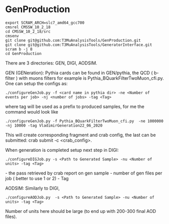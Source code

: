 # GenProduction



```
export SCRAM_ARCH=slc7_amd64_gcc700
cmsrel CMSSW_10_2_18
cd CMSSW_10_2_18/src
cmsenv
git clone git@github.com:T3MuAnalysisTools/GenProduction.git
git clone git@github.com:T3MuAnalysisTools/GeneratorInterface.git
scram b -j 8
cd GenProduction
```

There are 3 directories: GEN, DIGI, AODSIM. 

GEN (GENeration):
Pythia cards can be found in GEN/pythia, the QCD ( b-filter ) with muons filters for example is Pythia_BQuarkFilterTwoMuon_cfi.py.
One can setup the configs as:

```
./configureGenJob.py -f <card name in pythia dir> -ne <Number of events per job> -nj <number of jobs> -tag <Tag>
```

where tag will be used as a prefix to produced samples, for me the command would look like

```
./configureGenJob.py -f Pythia_BQuarkFilterTwoMuon_cfi.py  -ne 1000000 -nj 10000 -tag VladimirGeneration22_06_2020
```

This will create corresponding fragment and crab config, the last can be submitted: crab submit -c <crab_config>.


When generation is completed setup next step in DIGI:

```
./configureDIGJob.py -s <Path to Generated Sample> -nu <Number of units> -tag <Tag>
```

<Path to Generated Sample>  - the pass retrieved by crab report on gen sample
<Number of units>  - number of gen files per job ( better to use 1 or 2)
<Tag> - Tag



AODSIM:
Similarly to DIGI,

```
./configureAODJob.py  -s <Path to Generated Sample> -nu <Number of units> -tag <Tag>
```

Number of units here should be large (to end up with 200-300 final AOD files).

